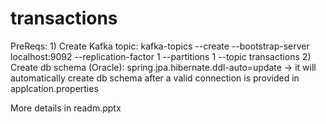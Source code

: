 # transactions


PreReqs:
    1) Create Kafka topic: 
    kafka-topics --create --bootstrap-server localhost:9092 --replication-factor 1 --partitions 1 --topic transactions
    2) Create db schema (Oracle):
    spring.jpa.hibernate.ddl-auto=update -> it will automatically create db schema after a valid connection is provided in applcation.properties
 
 More details in readm.pptx
